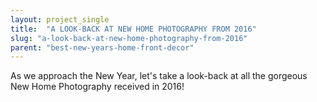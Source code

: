 ```yaml
---
layout: project_single
title:  "A LOOK-BACK AT NEW HOME PHOTOGRAPHY FROM 2016"
slug: "a-look-back-at-new-home-photography-from-2016"
parent: "best-new-years-home-front-decor"
---
```

As we approach the New Year, let's take a look-back at all the gorgeous New Home Photography received in 2016!